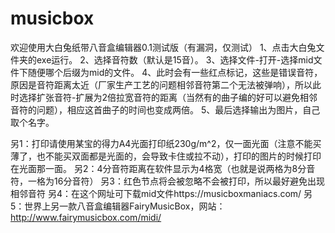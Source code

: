 # musicbox
欢迎使用大白兔纸带八音盒编辑器0.1测试版（有漏洞，仅测试）
1、点击大白兔文件夹的exe运行。
2、选择音符数（默认是15音）。
3、选择文件-打开-选择mid文件下随便哪个后缀为mid的文件。
4、此时会有一些红点标记，这些是错误音符，原因是音符距离太近（厂家生产工艺的问题相邻音符第二个无法被弹响），所以此时选择扩张音符-扩展为2倍拉宽音符的距离（当然有的曲子编的好可以避免相邻音符的问题），相应这首曲子的时间也变成两倍。
5、最后选择输出为图片，自己取个名字。

另1：打印请使用某宝的得力A4光面打印纸230g/m^2，仅一面光面（注意不能买薄了，也不能买双面都是光面的，会导致卡住或拉不动），打印的图片的时候打印在光面那一面。
另2：4分音符距离在软件显示为4格宽（也就是说两格为8分音符，一格为16分音符）
另3：红色节点将会被忽略不会被打印，所以最好避免出现相邻音符
另4：在这个网址可下载mid文件https://musicboxmaniacs.com/
另5：世界上另一款八音盒编辑器FairyMusicBox，网站：http://www.fairymusicbox.com/midi/
